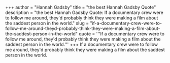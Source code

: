 +++
author = "Hannah Gadsby"
title = "the best Hannah Gadsby Quote"
description = "the best Hannah Gadsby Quote: If a documentary crew were to follow me around, they'd probably think they were making a film about the saddest person in the world."
slug = "if-a-documentary-crew-were-to-follow-me-around-theyd-probably-think-they-were-making-a-film-about-the-saddest-person-in-the-world"
quote = '''If a documentary crew were to follow me around, they'd probably think they were making a film about the saddest person in the world.'''
+++
If a documentary crew were to follow me around, they'd probably think they were making a film about the saddest person in the world.
